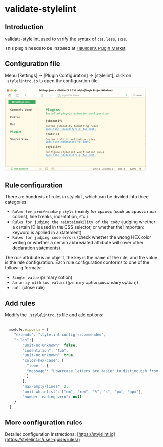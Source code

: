 # validate-stylelint

## Introduction

validate-stylelint, used to verify the syntax of `css`, `less`, `scss`.

This plugin needs to be installed at [HBuilderX Plugin Market](https://ext.dcloud.net.cn/plugin?name=validate-stylelint).

## Configuration file

Menu [Settings] -> [Plugin Configuration] -> [stylelint], click on `.stylelintrc.js` to open the configuration file.
  
<img src="/static/snapshots/plugins/plugin_setting_en.png" style="zoom: 45%; border: 1px solid #eee;border-radius: 20px;"/>

## Rule configuration

There are hundreds of rules in stylelint, which can be divided into three categories:

- `Rules for proofreading style` (mainly for spaces (such as spaces near colons), line breaks, indentation, etc.)
- `Rules for judging the maintainability of the cod`e (judging whether a certain ID is used in the CSS selector, or whether the !important keyword is applied in a statement)
- `Rules for judging code errors` (check whether the wrong HEX color writing or whether a certain abbreviated attribute will cover other declaration statements)

The rule attribute is an object, the key is the name of the rule, and the value is the rule configuration. Each rule configuration conforms to one of the following formats:

- `Single value` (primary option)
- `An array with two values` ([primary option,secondary option])
- `null` (close rule)

## Add rules

Modify the `.stylelintrc.js` file and add options:

```javascript

  module.exports = {
    "extends": "stylelint-config-recommended",
    "rules":{
        "unit-no-unknown": false,
        "indentation": "tab",       
        "unit-no-unknown": true,
        "color-hex-case": [
          "lower", {
          "message": "Lowercase letters are easier to distinguish from numbers"
          }
        ],
        "max-empty-lines": 2,
        "unit-whitelist": ["em", "rem", "%", "s", "px", "upx"],
        "number-leading-zero": null
    }
  }

```

## More configuration rules

Detailed configuration instructions: [https://stylelint.io](https://stylelint.io/user-guide/rules/)